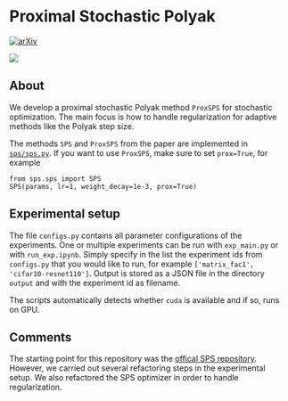 # Proximal Stochastic Polyak

[![arXiv](https://img.shields.io/badge/arXiv-2301.04935-b31b1b.svg)](https://arxiv.org/abs/2301.04935)
 

![](results/plots/misc/flow_squared.gif)

## About

We develop a proximal stochastic Polyak method `ProxSPS` for stochastic optimization. The main focus is how to handle regularization for adaptive methods like the Polyak step size. 

The methods `SPS` and `ProxSPS` from the paper are implemented in [`sps/sps.py`](sps/sps.py). If you want to use `ProxSPS`, make sure to set `prox=True`, for example

	from sps.sps import SPS
	SPS(params, lr=1, weight_decay=1e-3, prox=True)

## Experimental setup

The file `configs.py` contains all parameter configurations of the experiments. One or multiple experiments can be run with `exp_main.py` or with `run_exp.ipynb`.
Simply specify in the list the experiment ids from `configs.py` that you would like to run, for example `['matrix_fac1', 'cifar10-resnet110']`. Output is stored as a JSON file in the directory `output` and with the experiment id as filename.

The scripts automatically detects whether `cuda` is available and if so, runs on GPU.

## Comments

The starting point for this repository was the [offical SPS repository](https://github.com/IssamLaradji/sps). However, we carried out several refactoring steps in the experimental setup. We also refactored the SPS optimizer in order to handle regularization.
